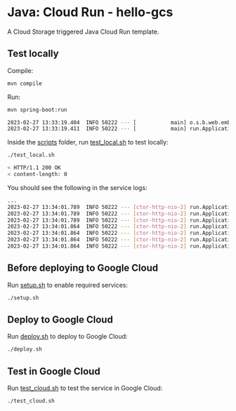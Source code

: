 # Java: Cloud Run - hello-gcs

 A Cloud Storage triggered Java Cloud Run template.

## Test locally

Compile:

```sh
mvn compile
```

Run:

```sh
mvn spring-boot:run

2023-02-27 13:33:19.404  INFO 50222 --- [           main] o.s.b.web.embedded.netty.NettyWebServer  : Netty started on port 8080
2023-02-27 13:33:19.411  INFO 50222 --- [           main] run.Application                          : Started Application in 1.172 seconds (JVM running for 1.407)
```

Inside the [scripts](scripts) folder, run [test_local.sh](scripts/test.sh) to
test locally:

```sh
./test_local.sh

< HTTP/1.1 200 OK
< content-length: 0
```

You should see the following in the service logs:

```sh
...
2023-02-27 13:34:01.789  INFO 50222 --- [ctor-http-nio-2] run.Application                          : Id: 123451234512345
2023-02-27 13:34:01.789  INFO 50222 --- [ctor-http-nio-2] run.Application                          : Source: //storage.googleapis.com/projects/_/buckets/MY-BUCKET-NAME
2023-02-27 13:34:01.789  INFO 50222 --- [ctor-http-nio-2] run.Application                          : Type: google.cloud.storage.object.v1.finalized
2023-02-27 13:34:01.864  INFO 50222 --- [ctor-http-nio-2] run.Application                          : Name: MY_FILE.txt
2023-02-27 13:34:01.864  INFO 50222 --- [ctor-http-nio-2] run.Application                          : Bucket: MY_BUCKET
2023-02-27 13:34:01.864  INFO 50222 --- [ctor-http-nio-2] run.Application                          : Size: 352
2023-02-27 13:34:01.864  INFO 50222 --- [ctor-http-nio-2] run.Application                          : Content type: text/plain
```

## Before deploying to Google Cloud

Run [setup.sh](scripts/setup.sh) to enable required services:

```sh
./setup.sh
```

## Deploy to Google Cloud

Run [deploy.sh](scripts/deploy.sh) to deploy to Google Cloud:

```sh
./deploy.sh
```

## Test in Google Cloud

Run [test_cloud.sh](scripts/test_cloud.sh) to test the service in Google Cloud:

```sh
./test_cloud.sh
```
